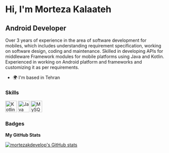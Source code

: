 Hi, I'm Morteza Kalaateh
========================================================================================================================================

Android Developer
-----------------

Over 3 years of experience in the area of software development for mobiles, which includes understanding requirement specification, working on software design, coding and maintenance. Skilled in developing APIs for middleware Framework modules for mobile platforms using Java and Kotlin. Experienced in working on Android platform and frameworks and customizing it as per requirements.

*   🌍  I'm based in Tehran

### Skills 
<p align="left">
<a href="https://kotlinlang.org/" target="_blank" rel="noreferrer"><img src="https://raw.githubusercontent.com/danielcranney/readme-generator/main/public/icons/skills/kotlin-colored.svg" width="36" height="36" alt="Kotlin" /></a>
<a href="https://www.oracle.com/java/" target="_blank" rel="noreferrer"><img src="https://raw.githubusercontent.com/danielcranney/readme-generator/main/public/icons/skills/java-colored.svg" width="36" height="36" alt="Java" /></a>
<a href="https://www.mysql.com/" target="_blank" rel="noreferrer"><img src="https://raw.githubusercontent.com/danielcranney/readme-generator/main/public/icons/skills/mysql-colored.svg" width="36" height="36" alt="MySQL" /></a>
</p>
                    
### Badges

<b>My GitHub Stats</b>

<a href="http://www.github.com/mortezakdevelop"><img src="https://github-readme-stats.vercel.app/api?username=mortezakdevelop&show_icons=true&hide=&count_private=true&title_color=3382ed&text_color=ffffff&icon_color=3382ed&bg_color=1c1917&hide_border=true&show_icons=true" alt="mortezakdevelop's GitHub stats" /></a>                             
<!---
mortezakdevelop/mortezakdevelop is a ✨ special ✨ repository because its `README.md` (this file) appears on your GitHub profile.
You can click the Preview link to take a look at your changes.
--->
